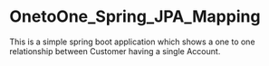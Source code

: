 # OnetoOne_Spring_JPA_Mapping
This is a simple spring boot application which shows a one to one relationship between Customer having a single Account.
